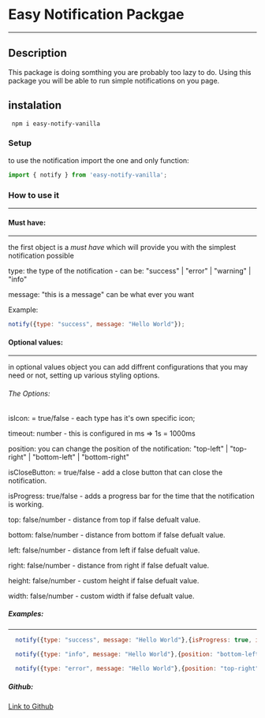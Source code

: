 # Easy Notification Packgae
------------------------------

## Description
This package is doing somthing you are probably too lazy to do. 
Using this package you will be able to run simple notifications on you page. 

## instalation

```
 npm i easy-notify-vanilla
```

### Setup

to use the notification import the one and only function:

```javascript
import { notify } from 'easy-notify-vanilla';
```

### How to use it
__________________

#### Must have:
---------------
the first object is a *must have* which will provide you with the simplest notification possible

type: the type of the notification - can be: "success" | "error" | "warning" | "info"

message: "this is a message" can be what ever you want

Example:
```javascript
notify({type: "success", message: "Hello World"});
```

#### Optional values:
---------------------

in optional values object you can add diffrent configurations that you may need or not, setting up various styling options.

###### The Options:

isIcon: = true/false - each type has it's own specific icon;
  
timeout: number - this is configured in ms => 1s = 1000ms

position: you can change the position of the notification: 
"top-left" | "top-right" | "bottom-left" | "bottom-right"

isCloseButton: = true/false - add a close button that can close the notification.

isProgress: true/false - adds a progress bar for the time that the notification is working.

top: false/number - distance from top if false defualt value.

bottom: false/number - distance from bottom if false defualt value.

left: false/number - distance from left if false defualt value.

right: false/number - distance from right if false defualt value.

height: false/number - custom height if false defualt value.

width: false/number - custom width if false defualt value.

##### Examples:
---------------

```javascript
  notify({type: "success", message: "Hello World"},{isProgress: true, isIcon: true, isCloseButton: true})
```

```javascript
  notify({type: "info", message: "Hello World"},{position: "bottom-left", isIcon:true, isCloseButton: true})
```

```javascript
  notify({type: "error", message: "Hello World"},{position: "top-right", isProgress: true, isCloseButton: true})

```

##### Github:

[Link to Github](https://github.com/MishaYanov/npm-modules-easy-notify-vanilla)
